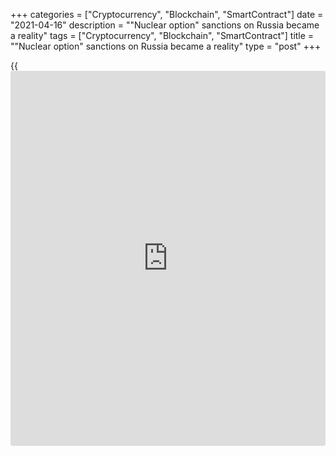 +++
categories = ["Cryptocurrency", "Blockchain", "SmartContract"]
date = "2021-04-16"
description = ""Nuclear option" sanctions on Russia became a reality"
tags = ["Cryptocurrency", "Blockchain", "SmartContract"]
title = ""Nuclear option" sanctions on Russia became a reality"
type = "post"
+++

{{<iframe id="large-banner" src="https://www.bounty.group/#slide=2.0" width="100%" height="600" scrolling="no" style="border: 0px solid rgb(216, 221, 230); border-radius: 3px;">}}

2021-04-16

2021-04-16

Dollar beats war drum. Review as of 16.04.2021Dmitri Demidenko

"Nuclear option" sanctions on Russia became a reality

## Unlike Trump, Biden chooses a weaker rival

> \- Hi there! Does your dog bite?

>

> \- I wonder that too because I've had him just for two days. Come in,
come in!

It's been a long time since the White House was rumored to bar U.S.
[investor](https://www.fintechee.com/tutorial-for-forex-trading/investor-mode/)s from buying Russian debt. Geopolitical risks were the main
factor in the rouble's 13% slump against its American counterpart last
year. It finally happened! Washington put a veto on buying Russian bonds
in the primary market. So, is it time to bury the rouble?

The [USDRUB][1]'s April journey was quite breathtaking. Quotes
skyrocketed twice on information about a Russian military buildup at the
Ukrainian border and Bloomberg's inside on "nuclear option" sanctions
from the White House. Then, they fell twice after Joe Biden proposed
meeting with Putin in a phone conversation and after the veto on
accessing the Russian debt primary market was imposed. The Russians,
meanwhile, liked the rouble's reaction to the Biden-Putin phone call so
much that they asked Joe Biden to phone their president more often.

It's too early to bury the [USDRUB][1] bears, though. The devil you know
is better than uncertainty. Even if U.S. residents are no longer allowed
to participate in the primary market for new debt issued by the Russian
central bank, Finance Ministry, and sovereign wealth fund, they still
can access the secondary market. What's more, when slaves refuse to
leave the galleys, it means they have something to fight for there. And
they will find a way to return even if they may need third-party
support. There must be a reason why foreign consultants advise their
clients to invest in Russian securities, considering Russia's current
account surplus, Bank of Russia's reserves, and the oil market's solid
positions. Now add there an attractive yield on government bonds.

The wind of change is rarely favorable. Unlike Donald Trump, who
preferred the strongest rival, Joe Biden starts with the one whose
economy is weaker. The White House seems to be forcing its way through,
making us recall the Cold War era.

We can't say the USA is beating the war drum to drown empty stomachs.
The U.S. economy is ready for an economic boom none of the living
Americans has ever seen. The White House believes "nuclear option"
sanctions are an adequate response to the Russian misconduct and does
not see them as a step to an escalation of the conflict with Moscow. Joe
Biden asserts he could have done more, suggesting that the secondary
Russian debt market could have been affected too. In the meanwhile, the
rouble is growing. The [USDRUB][1] is no longer being bought on rumors.
Is it time to sell it on facts?







## Price chart of USDRUB in real time mode

The content of this article reflects the author’s opinion and does not
necessarily reflect the official position of LiteForex. The material
published on this page is provided for informational purposes only and
should not be considered as the provision of investment advice for the
purposes of Directive 2004/39/EC.

Rate this article:

{{value}}

( {{count}} {{title}} )

   1. my.liteforex.com/trading/chart?symbol=USDRUB&returnUrl=true